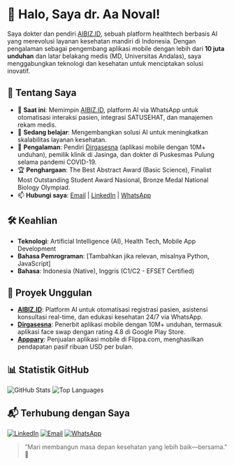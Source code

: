 # 👋 Halo, Saya dr. Aa Noval!

Saya dokter dan pendiri [AIBIZ.ID](https://aibiz.id), sebuah platform healthtech berbasis AI yang merevolusi layanan kesehatan mandiri di Indonesia. Dengan pengalaman sebagai pengembang aplikasi mobile dengan lebih dari **10 juta unduhan** dan latar belakang medis (MD, Universitas Andalas), saya menggabungkan teknologi dan kesehatan untuk menciptakan solusi inovatif.

## 🚀 Tentang Saya
- 🔭 **Saat ini**: Memimpin [AIBIZ.ID](https://aibiz.id), platform AI via WhatsApp untuk otomatisasi interaksi pasien, integrasi SATUSEHAT, dan manajemen rekam medis.
- 🌱 **Sedang belajar**: Mengembangkan solusi AI untuk meningkatkan skalabilitas layanan kesehatan.
- 💼 **Pengalaman**: Pendiri [Dirgasesna](https://dirgasena.biz.id) (aplikasi mobile dengan 10M+ unduhan), pemilik klinik di Jasinga, dan dokter di Puskesmas Pulung selama pandemi COVID-19.
- 🏆 **Penghargaan**: The Best Abstract Award (Basic Science), Finalist Most Outstanding Student Award Nasional, Bronze Medal National Biology Olympiad.
- 📫 **Hubungi saya**: [Email](mailto:aanonvaluu@gmail.com) | [LinkedIn](https://www.linkedin.com/in/aanoval) | [WhatsApp](https://wa.me.alday)

## 🛠 Keahlian
- **Teknologi**: Artificial Intelligence (AI), Health Tech, Mobile App Development
- **Bahasa Pemrograman**: [Tambahkan jika relevan, misalnya Python, JavaScript]
- **Bahasa**: Indonesia (Native), Inggris (C1/C2 - EFSET Certified)

## 🌟 Proyek Unggulan
- **[AIBIZ.ID](https://aibiz.id)**: Platform AI untuk otomatisasi registrasi pasien, asistensi konsultasi real-time, dan edukasi kesehatan 24/7 via WhatsApp.
- **[Dirgasesna](https://dirgasena.biz.id)**: Penerbit aplikasi mobile dengan 10M+ unduhan, termasuk aplikasi face swap dengan rating 4.8 di Google Play Store.
- **[Apppary](#)**: Penjualan aplikasi mobile di Flippa.com, menghasilkan pendapatan pasif ribuan USD per bulan.

## 📊 Statistik GitHub
![GitHub Stats](https://github-readme-stats.vercel.app/api?username=aanoval&show_icons=true&theme=radical)
![Top Languages](https://github-readme-stats.vercel.app/api/top-langs/?username=aanoval&layout=compact&theme=radical)

## 📬 Terhubung dengan Saya
[![LinkedIn](https://img.shields.io/badge/LinkedIn-Connect-blue)](https://www.linkedin.com/in/aanoval)
[![Email](https://img.shields.io/badge/Email-Contact-red)](mailto:aanonvaluu@gmail.com)
[![WhatsApp](https://img.shields.io/badge/WhatsApp-Chat-green)](https://wa.me.alday)

> "Mari membangun masa depan kesehatan yang lebih baik—bersama." 🚀
